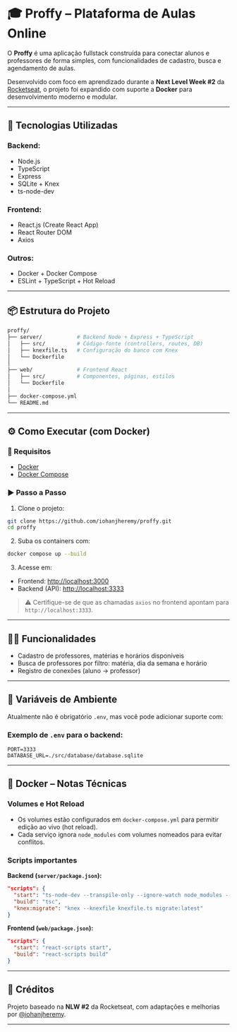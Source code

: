 
# 🎓 Proffy – Plataforma de Aulas Online

O **Proffy** é uma aplicação fullstack construída para conectar alunos e professores de forma simples, com funcionalidades de cadastro, busca e agendamento de aulas.

Desenvolvido com foco em aprendizado durante a **Next Level Week #2** da [Rocketseat](https://rocketseat.com.br), o projeto foi expandido com suporte a **Docker** para desenvolvimento moderno e modular.

---

## 🚀 Tecnologias Utilizadas

### Backend:
- Node.js
- TypeScript
- Express
- SQLite + Knex
- ts-node-dev

### Frontend:
- React.js (Create React App)
- React Router DOM
- Axios

### Outros:
- Docker + Docker Compose
- ESLint + TypeScript + Hot Reload

---

## 📦 Estrutura do Projeto

```bash
proffy/
├── server/           # Backend Node + Express + TypeScript
│   ├── src/          # Código-fonte (controllers, routes, DB)
│   ├── knexfile.ts   # Configuração do banco com Knex
│   └── Dockerfile
│
├── web/              # Frontend React
│   ├── src/          # Componentes, páginas, estilos
│   └── Dockerfile
│
├── docker-compose.yml
└── README.md

```

---

## ⚙️ Como Executar (com Docker)

### 🔁 Requisitos

- [Docker](https://www.docker.com/)
- [Docker Compose](https://docs.docker.com/compose/)

### ▶️ Passo a Passo

1. Clone o projeto:

```bash
git clone https://github.com/iohanjheremy/proffy.git
cd proffy
````

2. Suba os containers com:

```bash
docker compose up --build
```

3. Acesse em:

* Frontend: [http://localhost:3000](http://localhost:3000)
* Backend (API): [http://localhost:3333](http://localhost:3333)

> ⚠️ Certifique-se de que as chamadas `axios` no frontend apontam para `http://localhost:3333`.

---

## 👨‍🏫 Funcionalidades

* Cadastro de professores, matérias e horários disponíveis
* Busca de professores por filtro: matéria, dia da semana e horário
* Registro de conexões (aluno → professor)

---

## 📂 Variáveis de Ambiente

Atualmente não é obrigatório `.env`, mas você pode adicionar suporte com:

### Exemplo de `.env` para o backend:

```env
PORT=3333
DATABASE_URL=./src/database/database.sqlite
```

---

## 🐳 Docker – Notas Técnicas

### Volumes e Hot Reload

* Os volumes estão configurados em `docker-compose.yml` para permitir edição ao vivo (hot reload).
* Cada serviço ignora `node_modules` com volumes nomeados para evitar conflitos.

### Scripts importantes

**Backend (`server/package.json`):**

```json
"scripts": {
  "start": "ts-node-dev --transpile-only --ignore-watch node_modules --respawn src/server.ts",
  "build": "tsc",
  "knex:migrate": "knex --knexfile knexfile.ts migrate:latest"
}
```

**Frontend (`web/package.json`):**

```json
"scripts": {
  "start": "react-scripts start",
  "build": "react-scripts build"
}
```

---



## 🧠 Créditos

Projeto baseado na **NLW #2** da Rocketseat, com adaptações e melhorias por [@iohanjheremy](https://github.com/iohanjheremy).

---


